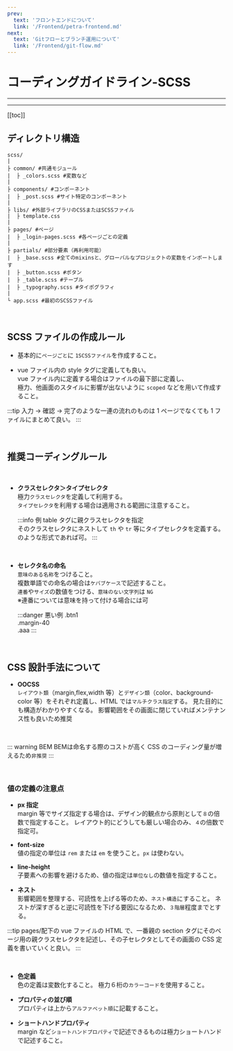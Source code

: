 ```yaml
---
prev:
  text: 'フロントエンドについて'
  link: '/Frontend/petra-frontend.md'
next:
  text: 'Gitフローとブランチ運用について'
  link: '/Frontend/git-flow.md'
---
```


# コーディングガイドライン-SCSS

---

<!-- 更新バージョン -->
<Badge type="info" text="v1.0.0" />
<!-- ドキュメントのカテゴリ -->
<Badge type="tip" text="CSS" />

---

[[toc]]

## ディレクトリ構造

```
scss/
|
├ common/ #共通モジュール
|  ├ _colors.scss #変数など
|
├ components/ #コンポーネント
|  ├ _post.scss #サイト特定のコンポーネント
|
├ libs/ #外部ライブラリのCSSまたはSCSSファイル
|  ├ template.css
|
├ pages/ #ページ
|  ├ _login-pages.scss #各ページごとの定義
|
├ partials/ #部分要素（再利用可能）
|  ├ _base.scss #全てのmixinsと、グローバルなプロジェクトの変数をインポートします
|  ├ _button.scss #ボタン
|  ├ _table.scss #テーブル
|  ├ _typography.scss #タイポグラフィ
|
└ app.scss #最初のSCSSファイル
```

<br>

## SCSS ファイルの作成ルール

- 基本的に`ページごと`に `1SCSSファイル`を作成すること。
  <br>

- vue ファイル内の style タグに定義しても良い。<br>
  vue ファイル内に定義する場合はファイルの最下部に定義し、<br>極力、他画面のスタイルに影響が出ないように `scoped` などを用いて作成すること。

:::tip
入力 → 確認 → 完了のような一連の流れのものは 1 ページでなくても 1 ファイルにまとめて良い。
:::

<br>

## 推奨コーディングルール

<br>

- **クラスセレクタ＞タイプセレクタ**<br>
  極力`クラスセレクタ`を定義して利用する。<br>
  `タイプセレクタ`を利用する場合は適用される範囲に注意すること。

  :::info 例
  table タグに親クラスセレクタを指定<br>
  そのクラスセレクタにネストして `th` や `tr` 等にタイプセレクタを定義する。<br>のような形式であれば可。
  :::

  <br>

- **セレクタ名の命名**<br>
  `意味のある名称`をつけること。<br>
  複数単語での命名の場合は`ケバブケース`で記述すること。<br>
  `連番`や`サイズ`の数値をつける、`意味のない文字列`は `NG`<br>
  ※連番については意味を持って付ける場合には可

  :::danger 悪い例
  .btn1<br>
  .margin-40<br>
  .aaa
  :::

  <br>

## CSS 設計手法について

- **OOCSS**<br>
  `レイアウト類`（margin,flex,width 等）と`デザイン類`（color、background-color 等）をそれぞれ定義し、HTML では`マルチクラス指定`する。
  見た目的にも構造がわかりやすくなる。
  影響範囲をその画面に閉じていればメンテナンス性も良いため推奨
  <br>

<br>

::: warning BEM
BEMは命名する際のコストが高く CSS のコーディング量が増えるため`非推奨`
:::

<br>

### 値の定義の注意点<br>
  - **px 指定**<br>
    margin 等でサイズ指定する場合は、デザイン的観点から原則として`８`の倍数で指定すること。
    レイアウト的にどうしても厳しい場合のみ、`４`の倍数で指定可。

  - **font-size**<br>
    値の指定の単位は `rem` または `em` を使うこと。`px` は使わない。

  - **line-height**<br>
    子要素への影響を避けるため、値の指定は`単位なし`の数値を指定すること。
    <br>

- **ネスト**<br>
  影響範囲を整理する、可読性を上げる等のため、`ネスト構造`にすること。
  ネストが深すぎると逆に可読性を下げる要因になるため、`３階層`程度までとする。<br>

:::tip
 pages/配下の vue ファイルの HTML で、一番親の section タグにそのページ用の親クラスセレクタを記述し、その子セレクタとしてその画面の CSS 定義を書いていくと良い。
:::

<br>

- **色定義**<br>
  色の定義は変数化すること。
  極力６桁の`カラーコード`を使用すること。
  <br>

- **プロパティの並び順**<br>
  プロパティは上から`アルファベット順`に記載すること。
  <br>

- **ショートハンドプロパティ**<br>
  margin など`ショートハンドプロパティ`で記述できるものは極力ショートハンドで記述すること。